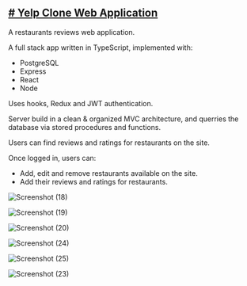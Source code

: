 <a href="https://blissful-goldberg-eda9ec.netlify.app/" target="_blank"># Yelp Clone Web Application</a>
---
A restaurants reviews web application.

A full stack app written in TypeScript, implemented with:
* PostgreSQL
* Express
* React
* Node

Uses hooks, Redux and JWT authentication.

Server build in a clean & organized MVC architecture, and querries the database via stored procedures and functions.

Users can find reviews and ratings for restaurants on the site.

Once logged in, users can:
* Add, edit and remove restaurants available on the site.
* Add their reviews and ratings for restaurants.

![Screenshot (18)](https://user-images.githubusercontent.com/46415136/98250424-1136a180-1f80-11eb-90de-f32811fa3cbb.png)

![Screenshot (19)](https://user-images.githubusercontent.com/46415136/98250501-2f040680-1f80-11eb-9b1c-7eaaa61dbc43.png)

![Screenshot (20)](https://user-images.githubusercontent.com/46415136/98250538-3b885f00-1f80-11eb-81fa-bbce8e08845b.png)

![Screenshot (24)](https://user-images.githubusercontent.com/46415136/98251513-75a63080-1f81-11eb-91ba-4a5d383055c5.png)

![Screenshot (25)](https://user-images.githubusercontent.com/46415136/98251538-7d65d500-1f81-11eb-8f24-09168de9a242.png)

![Screenshot (23)](https://user-images.githubusercontent.com/46415136/98250730-7e4a3700-1f80-11eb-92ec-fda9ed04daa1.png)

